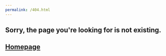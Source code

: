 ```yaml
---
permalink: /404.html
---
```


## Sorry, the page you're looking for is not existing. 

<h2><a href="https://jrh-1997.github.io/Scripts-MKS/">Homepage</a></h2>
